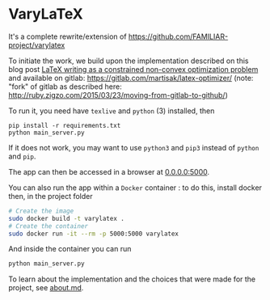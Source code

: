 # VaryLaTeX

It's a complete rewrite/extension of https://github.com/FAMILIAR-project/varylatex

To initiate the work, we build upon the implementation described on this blog post [LaTeX writing as a constrained non-convex optimization problem](https://blog.martisak.se/2020/06/06/latex-optimizer/) and available on gitlab: https://gitlab.com/martisak/latex-optimizer/ 
(note: "fork" of gitlab as described here: http://ruby.zigzo.com/2015/03/23/moving-from-gitlab-to-github/) 

To run it, you need have `texlive` and `python` (3) installed, then
```
pip install -r requirements.txt
python main_server.py
```
If it does not work, you may want to use `python3` and `pip3` instead of `python` and `pip`.

The app can then be accessed in a browser at [0.0.0.0:5000](http://0.0.0.0:5000/).

You can also run the app within a `Docker` container : to do this, install docker then, in the project folder
```bash
# Create the image
sudo docker build -t varylatex .
# Create the container
sudo docker run -it --rm -p 5000:5000 varylatex
```
And inside the container you can run
```bash
python main_server.py
```

To learn about the implementation and the choices that were made for the project, see [about.md](docs/about.md).
